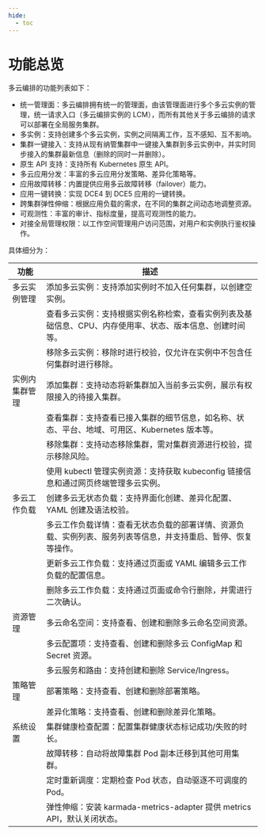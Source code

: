 ```yaml
---
hide:
  - toc
---
```


# 功能总览

多云编排的功能列表如下：

- 统一管理面：多云编排拥有统一的管理面，由该管理面进行多个多云实例的管理，统一请求入口（多云编排实例的 LCM），而所有其他关于多云编排的请求可以部署在全局服务集群。
- 多实例：支持创建多个多云实例，实例之间隔离工作，互不感知、互不影响。
- 集群一键接入：支持从现有纳管集群中一键接入集群到多云实例中，并实时同步接入的集群最新信息（删除的同时一并删除）。
- 原生 API 支持：支持所有 Kubernetes 原生 API。
- 多云应用分发：丰富的多云应用分发策略、差异化策略等。
- 应用故障转移：内置提供应用多云故障转移（failover）能力。
- 应用一键转换：实现 DCE4 到 DCE5 应用的一键转换。
- 跨集群弹性伸缩：根据应用负载的需求，在不同的集群之间动态地调整资源。
- 可观测性：丰富的审计、指标度量，提高可观测性的能力。
- 对接全局管理权限：以工作空间管理用户访问范围，对用户和实例执行鉴权操作。

具体细分为：

| 功能 | 描述 |
| --- | ---- |
| 多云实例管理 | 添加多云实例：支持添加实例时不加入任何集群，以创建空实例。 |
| | 查看多云实例：支持根据实例名称检索，查看实例列表及基础信息、CPU、内存使用率、状态、版本信息、创建时间等。 |
| | 移除多云实例：移除时进行校验，仅允许在实例中不包含任何集群时进行移除。 |
| 实例内集群管理 | 添加集群：支持动态将新集群加入当前多云实例，展示有权限接入的待接入集群。 |
| | 查看集群：支持查看已接入集群的细节信息，如名称、状态、平台、地域、可用区、Kubernetes 版本等。 |
| | 移除集群：支持动态移除集群，需对集群资源进行校验，提示移除风险。 |
| | 使用 kubectl 管理实例资源：支持获取 kubeconfig 链接信息和通过网页终端管理多云实例。 |
| 多云工作负载 | 创建多云无状态负载：支持界面化创建、差异化配置、YAML 创建及语法校验。 |
| | 多云工作负载详情：查看无状态负载的部署详情、资源负载、实例列表、服务列表等信息，并支持重启、暂停、恢复等操作。 |
| | 更新多云工作负载：支持通过页面或 YAML 编辑多云工作负载的配置信息。 |
| | 删除多云工作负载：支持通过页面或命令行删除，并需进行二次确认。 |
| 资源管理 | 多云命名空间：支持查看、创建和删除多云命名空间资源。 |
| | 多云配置项：支持查看、创建和删除多云 ConfigMap 和 Secret 资源。 |
| | 多云服务和路由：支持创建和删除 Service/Ingress。 |
| 策略管理 | 部署策略：支持查看、创建和删除部署策略。 |
| | 差异化策略：支持查看、创建和删除差异化策略。 |
| 系统设置 | 集群健康检查配置：配置集群健康状态标记成功/失败的时长。 |
| | 故障转移：自动将故障集群 Pod 副本迁移到其他可用集群。 |
| | 定时重新调度：定期检查 Pod 状态，自动驱逐不可调度的 Pod。 |
| | 弹性伸缩：安装 karmada-metrics-adapter 提供 metrics API，默认关闭状态。 |
